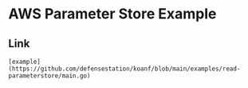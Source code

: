 # AWS Parameter Store Example

## Link
```
[example](https://github.com/defensestation/koanf/blob/main/examples/read-parameterstore/main.go)
```